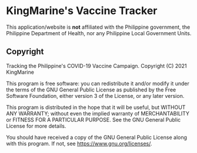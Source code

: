 # KingMarine's Vaccine Tracker

This application/website is **not** affiliated with the Philippine
government, the Philippine Department of Health, nor any Philippine
Local Government Units.

## Copyright

Tracking the Philippine's COVID-19 Vaccine Campaign.
Copyright (C) 2021 KingMarine

This program is free software: you can redistribute it and/or modify
it under the terms of the GNU General Public License as published by
the Free Software Foundation, either version 3 of the License, or
any later version.

This program is distributed in the hope that it will be useful,
but WITHOUT ANY WARRANTY; without even the implied warranty of
MERCHANTABILITY or FITNESS FOR A PARTICULAR PURPOSE.  See the
GNU General Public License for more details.

You should have received a copy of the GNU General Public License
along with this program.  If not, see <https://www.gnu.org/licenses/>.